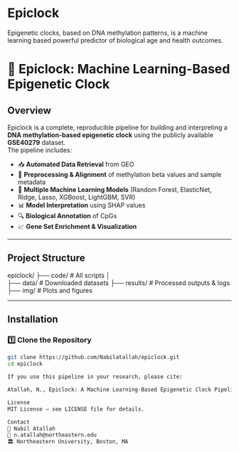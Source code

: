 # Epiclock
 Epigenetic clocks, based on DNA methylation patterns, is a machine learning based powerful predictor of biological age and health outcomes.
# 🧬 Epiclock: Machine Learning-Based Epigenetic Clock

## Overview
Epiclock is a complete, reproducible pipeline for building and interpreting a **DNA methylation-based epigenetic clock** using the publicly available **GSE40279** dataset.  
The pipeline includes:

- 📥 **Automated Data Retrieval** from GEO
- 🧹 **Preprocessing & Alignment** of methylation beta values and sample metadata
- 🤖 **Multiple Machine Learning Models** (Random Forest, ElasticNet, Ridge, Lasso, XGBoost, LightGBM, SVR)
- 📊 **Model Interpretation** using SHAP values
- 🔍 **Biological Annotation** of CpGs
- 📈 **Gene Set Enrichment & Visualization**

---

## Project Structure
epiclock/
├── code/ # All scripts
│   
├── data/ # Downloaded datasets
├── results/ # Processed outputs & logs
├── img/ # Plots and figures


---

## Installation

### 1️⃣ Clone the Repository
```bash
git clone https://github.com/Nabilatallah/epiclock.git
cd epiclock

If you use this pipeline in your research, please cite:

Atallah, N., Epiclock: A Machine Learning-Based Epigenetic Clock Pipeline Using DNA Methylation Data, 2025.

License
MIT License — see LICENSE file for details.

Contact
👤 Nabil Atallah
📧 n.atallah@northeastern.edu
🏛 Northeastern University, Boston, MA




